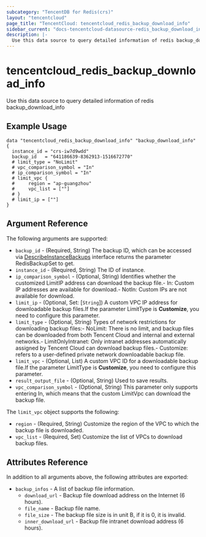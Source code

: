```yaml
---
subcategory: "TencentDB for Redis(crs)"
layout: "tencentcloud"
page_title: "TencentCloud: tencentcloud_redis_backup_download_info"
sidebar_current: "docs-tencentcloud-datasource-redis_backup_download_info"
description: |-
  Use this data source to query detailed information of redis backup_download_info
---
```


# tencentcloud_redis_backup_download_info

Use this data source to query detailed information of redis backup_download_info

## Example Usage

```hcl
data "tencentcloud_redis_backup_download_info" "backup_download_info" {
  instance_id = "crs-iw7d9wdd"
  backup_id   = "641186639-8362913-1516672770"
  # limit_type = "NoLimit"
  # vpc_comparison_symbol = "In"
  # ip_comparison_symbol = "In"
  # limit_vpc {
  # 	region = "ap-guangzhou"
  # 	vpc_list = [""]
  # }
  # limit_ip = [""]
}
```

## Argument Reference

The following arguments are supported:

* `backup_id` - (Required, String) The backup ID, which can be accessed via [DescribeInstanceBackups](https://cloud.tencent.com/document/product/239/20011) interface returns the parameter RedisBackupSet to get.
* `instance_id` - (Required, String) The ID of instance.
* `ip_comparison_symbol` - (Optional, String) Identifies whether the customized LimitIP address can download the backup file.- In: Custom IP addresses are available for download.- NotIn: Custom IPs are not available for download.
* `limit_ip` - (Optional, Set: [`String`]) A custom VPC IP address for downloadable backup files.If the parameter LimitType is **Customize**, you need to configure this parameter.
* `limit_type` - (Optional, String) Types of network restrictions for downloading backup files:- NoLimit: There is no limit, and backup files can be downloaded from both Tencent Cloud and internal and external networks.- LimitOnlyIntranet: Only intranet addresses automatically assigned by Tencent Cloud can download backup files.- Customize: refers to a user-defined private network downloadable backup file.
* `limit_vpc` - (Optional, List) A custom VPC ID for a downloadable backup file.If the parameter LimitType is **Customize**, you need to configure this parameter.
* `result_output_file` - (Optional, String) Used to save results.
* `vpc_comparison_symbol` - (Optional, String) This parameter only supports entering In, which means that the custom LimitVpc can download the backup file.

The `limit_vpc` object supports the following:

* `region` - (Required, String) Customize the region of the VPC to which the backup file is downloaded.
* `vpc_list` - (Required, Set) Customize the list of VPCs to download backup files.

## Attributes Reference

In addition to all arguments above, the following attributes are exported:

* `backup_infos` - A list of backup file information.
  * `download_url` - Backup file download address on the Internet (6 hours).
  * `file_name` - Backup file name.
  * `file_size` - The backup file size is in unit B, if it is 0, it is invalid.
  * `inner_download_url` - Backup file intranet download address (6 hours).



